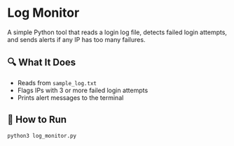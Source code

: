 # Log Monitor

A simple Python tool that reads a login log file, detects failed login attempts, and sends alerts if any IP has too many failures.

## 🔍 What It Does
- Reads from `sample_log.txt`
- Flags IPs with 3 or more failed login attempts
- Prints alert messages to the terminal

## 🧪 How to Run

```bash
python3 log_monitor.py
